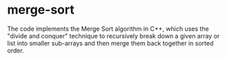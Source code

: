 # merge-sort
The code implements the Merge Sort algorithm in C++, which uses the "divide and conquer" technique to recursively break down a given array or list into smaller sub-arrays and then merge them back together in sorted order. 
